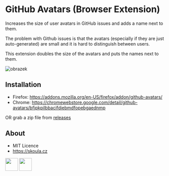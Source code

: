 # GitHub Avatars (Browser Extension)
Increases the size of user avatars in GitHub issues and adds a name next to them.

The problem with Github issues is that the avatars (especially if they are just auto-generated) are small and it is hard to distinguish between users.

This extension doubles the size of the avatars and puts the names next to them.

![obrazek](https://github.com/user-attachments/assets/2e31adab-7521-4ae3-8440-13486b1db4a9)


## Installation

* Firefox: https://addons.mozilla.org/en-US/firefox/addon/github-avatars/
* Chrome: https://chromewebstore.google.com/detail/github-avatars/bfjpkpilbbacifdiebmdfopebgaednmp

OR grab a zip file from [releases](https://github.com/MichalSkoula/github-avatars/releases)

## About
* MIT Licence
* https://skoula.cz


<a href="https://www.buymeacoffee.com/mskoula"><img src="https://www.buymeacoffee.com/assets/img/guidelines/download-assets-sm-1.svg" height="40"></a>
<a href="https://paypal.me/truehipstercz?country.x=CZ&locale.x=en_US"><img src="https://raw.githubusercontent.com/andreostrovsky/donate-with-paypal/master/blue.svg" height="40"></a>
